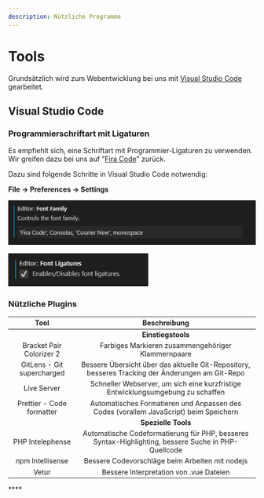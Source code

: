 ```yaml
---
description: Nützliche Programme
---
```


# Tools

Grundsätzlich wird zum Webentwicklung bei uns mit [Visual Studio Code](https://code.visualstudio.com/) gearbeitet.

## Visual Studio Code

### Programmierschriftart mit Ligaturen

Es empfiehlt sich, eine Schriftart mit Programmier-Ligaturen zu verwenden. Wir greifen dazu bei uns auf "[Fira Code](https://github.com/tonsky/FiraCode)" zurück.

Dazu sind folgende Schritte in Visual Studio Code notwendig:

**File -&gt; Preferences -&gt; Settings**

![Fira Code zur Standardschriftart machen](.gitbook/assets/image%20%281%29.png)

![Aktivieren der Ligaturen der Schriftart](.gitbook/assets/image.png)

### **Nützliche Plugins**



| Tool | Beschreibung |
| :---: | :---: |
|  | **Einstiegstools** |
| Bracket Pair Colorizer 2 | Farbiges Markieren zusammengehöriger Klammernpaare |
| GitLens - Git supercharged | Bessere Übersicht über das aktuelle Git-Repository, besseres Tracking der Änderungen am Git-Repo |
| Live Server | Schneller Webserver, um sich eine kurzfristige Entwicklungsumgebung zu schaffen |
| Prettier - Code formatter | Automatisches Formatieren und Anpassen des Codes \(vorallem JavaScript\) beim Speichern |
|  | **Spezielle Tools** |
| PHP Intelephense | Automatische Codeformatierung für PHP, besseres Syntax-Highlighting, bessere Suche in PHP-Quellcode |
| npm Intellisense | Bessere Codevorschläge beim Arbeiten mit nodejs |
| Vetur | Bessere Interpretation von .vue Dateien |

\*\*\*\*

